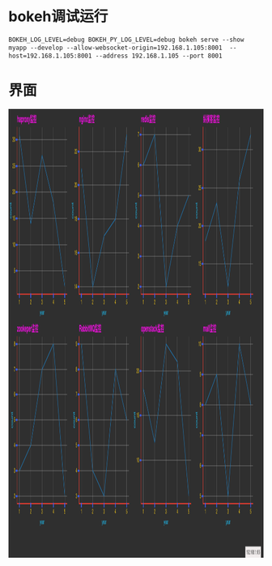 # bokeh调试运行

    BOKEH_LOG_LEVEL=debug BOKEH_PY_LOG_LEVEL=debug bokeh serve --show myapp --develop --allow-websocket-origin=192.168.1.105:8001  --host=192.168.1.105:8001 --address 192.168.1.105 --port 8001

# 界面
[<img src="https://github.com/feythin/bokehapp/blob/master/img/app1.png?raw=true" height="888" width="888">](https://github.com/feythin/bokehapp)
